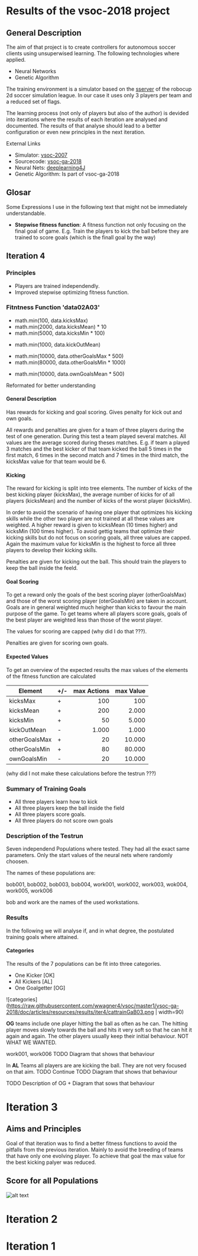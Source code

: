 # Results of the vsoc-2018 project

## General Description
The aim of that project is to create controllers for autonomous 
soccer clients using unsuperwised learning. The following technologies
where applied.

* Neural Networks
* Genetic Algorithm

The training environment is a simulator based on the 
[sserver](https://www.robocup.org/leagues/24) of the 
robocup 2d soccer simulation league. In our case it uses only 3 players
per team and a reduced set of flags. 

The learning process (not only of players but also of the author) is
devided into iterations where the results of each iteration are 
analysed and documented. The results of that analyse should lead to 
a better configuration or even new principles in the next iteration. 

External Links

* Simulator: [vsoc-2007](https://github.com/wwagner4/vsoc/tree/master1/vsoc-2007/vsoc-core)
* Sourcecode: [vsoc-ga-2018](https://github.com/wwagner4/vsoc/tree/master1/vsoc-ga-2018) 
* Neural Nets: [deeplearning4J](https://deeplearning4j.org/)
* Genetic Algorithm: Is part of vsoc-ga-2018

## Glosar
Some Expressions I use in the following text that might not be 
immediately understandable.

* **Stepwise fitness function**: A fitness function not only 
focusing on the final goal of game. 
E.g. Train the players to kick the ball before they are 
trained to score goals (which is the finall goal by the way)

## Iteration 4
### Principles
* Players are trained independendly.
* Improved stepwise optimizing fitness function. 

### Fitntness Function 'data02A03'

 + math.min(100, data.kicksMax) 
 + math.min(2000, data.kicksMean) * 10 
 + math.min(5000, data.kicksMin * 100) 
 - math.min(1000, data.kickOutMean) 
 + math.min(10000, data.otherGoalsMax * 500) 
 + math.min(80000, data.otherGoalsMin * 1000) 
 - math.min(10000, data.ownGoalsMean * 500)
 
Reformated for better understanding
 
#### General Description
Has rewards for kicking and goal scoring. Gives penalty for 
kick out and own goals. 

All rewards and penalties are given for a team of three players
during the test of one generation. During this test a team
played several matches. All values are the
average scored during theses matches. E.g. if team a played 3 matches
and the best kicker of that team kicked the ball 5 times in the
first match, 6 times in the second match and 7 times in
the third match, the kicksMax value for that team would be 6.
 
#### Kicking
The reward for kicking is split into tree elements. The number
of kicks of the best kicking player (kicksMax), the average
number of kicks for of all players (kicksMean) and the number of
kicks of the worst player (kicksMin). 
 
In order to avoid the scenario of having one player that optimizes
his kicking skills while the other two player are not trained 
at all these values are weighted. A higher reward is given to kicksMean (10 times higher) and kicksMin (100 times higher).
To avoid gettig teams that optimize their kicking skills but
do not focus on scoring goals, all three values are capped. Again the
maximum value for kicksMin is the highest to force all three
players to develop their kicking skills.
 
Penalties are given for kicking out the ball. This should train the players to keep the ball inside the feeld.
 
#### Goal Scoring
To get a reward only the goals of the best scoring player 
(otherGoalsMax) and those of the worst scoring player 
(oterGoalsMin) are taken in account. Goals are
in general weighted much heigher than kicks to favour
the main purpose of the game. To get teams where all players
score goals, goals of the best player are weighted less than 
those of the worst player. 

The values for scoring are capped (why did I do that ???).

Penalties are given for scoring own goals.

#### Expected Values
To get an overview of the expected results the max values of
the elements of the fitness function are calculated 

|Element       |+/-|max Actions |max Value |
|--------------|---|-----------:|---------:|
|kicksMax      | + |100         |100       |
|kicksMean     | + |200         |2.000     |
|kicksMin      | + |50          |5.000     |
|kickOutMean   | - |1.000       |1.000     |
|otherGoalsMax | + |20          |10.000    |
|otherGoalsMin | + |80          |80.000    |
|ownGoalsMin   | - |20          |10.000    |

(why did I not make these calculations before the testrun ???)

### Summary of Training Goals

* All three players learn how to kick
* All three players keep the ball inside the field
* All three players score goals.
* All three players do not score own goals
  
### Description of the Testrun
Seven independend Populations where tested. They had all the
exact same parameters. Only the start values of the neural nets where
randomly choosen.

The names of these populations are:

 bob001, bob002, bob003, bob004, 
 work001, work002, work003, wok004, work005, work006
 
bob and work are the names of the used workstations.

### Results
In the following we will analyse if, and in what degree, the postulated
training goals where attained.

#### Categories
The results of the 7 populations can be fit into three categories.

* One Kicker [OK]
* All Kickers [AL]
* One Goalgetter [OG]

![categories](https://raw.githubusercontent.com/wwagner4/vsoc/master1/vsoc-ga-2018/doc/articles/resources/results/iter4/cattrainGaB03.png | width=90)

**OG** teams include one player hitting the ball as often as he can. 
The hitting player moves slowly towards the ball and hits it very soft
so that he can hit it again and again. The other players usually 
keep their initial behaviour. NOT WHAT WE WANTED.

 work001, work006
TODO Diagram that shows that behaviour


In **AL** Teams all players are are kicking the ball. They are not 
very focused on that aim. TODO Continue 
TODO Diagram that shows that behaviour
 
TODO Description of OG + Diagram that sows that behaviour 
 
 
 
# Iteration 3
## Aims and Principles
Goal of that iteration was to find a better fitness functions 
to avoid the pitfalls from the previous iteration. 
Mainly to avoid the breeding of teams that have only one 
evolving player. 
To achieve that goal the max value for the best kicking 
palyer was reduced.

## Score for all Populations
![alt text](res/it3/trainGaB02.png "Logo Title Text 1")



# Iteration 2

# Iteration 1 



